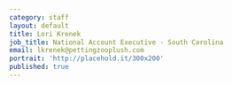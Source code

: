 ```yaml
---
category: staff
layout: default
title: Lori Krenek
job_title: National Account Executive - South Carolina
email: lkrenek@pettingzooplush.com
portrait: 'http://placehold.it/300x200'
published: true
---
```

